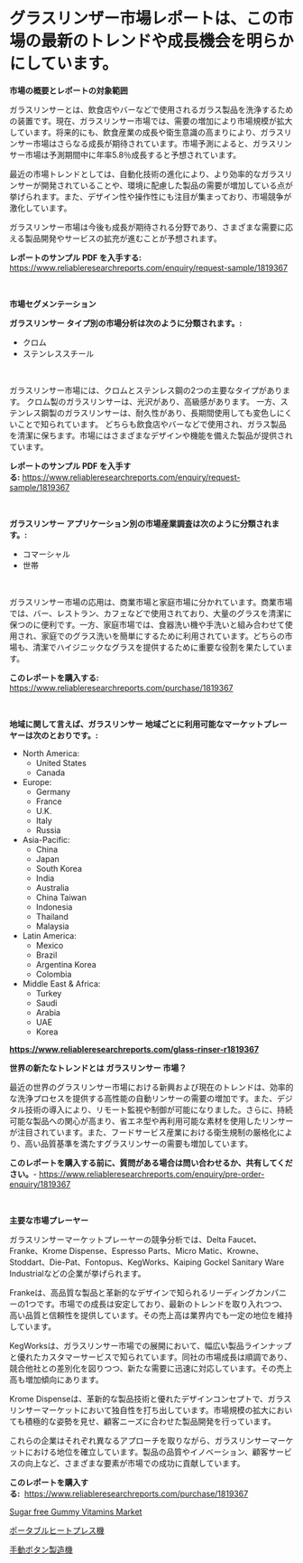 <p><h1>グラスリンザー市場レポートは、この市場の最新のトレンドや成長機会を明らかにしています。</h1></p><p><strong>市場の概要とレポートの対象範囲</strong></p>
<p><p>ガラスリンサーとは、飲食店やバーなどで使用されるガラス製品を洗浄するための装置です。現在、ガラスリンサー市場では、需要の増加により市場規模が拡大しています。将来的にも、飲食産業の成長や衛生意識の高まりにより、ガラスリンサー市場はさらなる成長が期待されています。市場予測によると、ガラスリンサー市場は予測期間中に年率5.8％成長すると予想されています。</p><p>最近の市場トレンドとしては、自動化技術の進化により、より効率的なガラスリンサーが開発されていることや、環境に配慮した製品の需要が増加している点が挙げられます。また、デザイン性や操作性にも注目が集まっており、市場競争が激化しています。</p><p>ガラスリンサー市場は今後も成長が期待される分野であり、さまざまな需要に応える製品開発やサービスの拡充が進むことが予想されます。</p></p>
<p><strong>レポートのサンプル PDF を入手する:</strong> <a href="https://www.reliableresearchreports.com/enquiry/request-sample/1819367">https://www.reliableresearchreports.com/enquiry/request-sample/1819367</a></p>
<p>&nbsp;</p>
<p><strong>市場セグメンテーション</strong></p>
<p><strong>ガラスリンサー タイプ別の市場分析は次のように分類されます。:</strong></p>
<p><ul><li>クロム</li><li>ステンレススチール</li></ul></p>
<p>&nbsp;</p>
<p><p>ガラスリンサー市場には、クロムとステンレス鋼の2つの主要なタイプがあります。 クロム製のガラスリンサーは、光沢があり、高級感があります。 一方、ステンレス鋼製のガラスリンサーは、耐久性があり、長期間使用しても変色しにくいことで知られています。 どちらも飲食店やバーなどで使用され、ガラス製品を清潔に保ちます。市場にはさまざまなデザインや機能を備えた製品が提供されています。</p></p>
<p><strong>レポートのサンプル PDF を入手する:</strong>&nbsp;<a href="https://www.reliableresearchreports.com/enquiry/request-sample/1819367">https://www.reliableresearchreports.com/enquiry/request-sample/1819367</a></p>
<p>&nbsp;</p>
<p><strong> ガラスリンサー アプリケーション別の市場産業調査は次のように分類されます。:</strong></p>
<p><ul><li>コマーシャル</li><li>世帯</li></ul></p>
<p>&nbsp;</p>
<p><p>ガラスリンサー市場の応用は、商業市場と家庭市場に分かれています。商業市場では、バー、レストラン、カフェなどで使用されており、大量のグラスを清潔に保つのに便利です。一方、家庭市場では、食器洗い機や手洗いと組み合わせて使用され、家庭でのグラス洗いを簡単にするために利用されています。どちらの市場も、清潔でハイジニックなグラスを提供するために重要な役割を果たしています。</p></p>
<p><strong>このレポートを購入する:</strong>&nbsp; <a href="https://www.reliableresearchreports.com/purchase/1819367">https://www.reliableresearchreports.com/purchase/1819367</a></p>
<p>&nbsp;</p>
<p><strong>地域に関して言えば、ガラスリンサー 地域ごとに利用可能なマーケットプレーヤーは次のとおりです。:</strong></p>
<p><ul>
    <li>
        North America:
        <ul>
            <li>United States</li>
            <li>Canada</li>
        </ul>
    </li>
    <li>
        Europe:
        <ul>
            <li>Germany</li>
            <li>France</li>
            <li>U.K.</li>
            <li>Italy</li>
            <li>Russia</li>
        </ul>
    </li>
    <li>
        Asia-Pacific:
        <ul>
            <li>China</li>
            <li>Japan</li>
            <li>South Korea</li>
            <li>India</li>
            <li>Australia</li>
            <li>China Taiwan</li>
            <li>Indonesia</li>
            <li>Thailand</li>
            <li>Malaysia</li>
        </ul>
    </li>
    <li>
        Latin America:
        <ul>
            <li>Mexico</li>
            <li>Brazil</li>
            <li>Argentina Korea</li>
            <li>Colombia</li>
        </ul>
    </li>
    <li>
        Middle East & Africa:
        <ul>
            <li>Turkey</li>
            <li>Saudi</li>
            <li>Arabia</li>
            <li>UAE</li>
            <li>Korea</li>
        </ul>
    </li>
    </ul></p>
<p><strong><a href="https://www.reliableresearchreports.com/glass-rinser-r1819367">https://www.reliableresearchreports.com/glass-rinser-r1819367</a></strong>&nbsp;</p>
<p><strong>世界の新たなトレンドとは ガラスリンサー 市場？</strong></p>
<p><p>最近の世界のグラスリンサー市場における新興および現在のトレンドは、効率的な洗浄プロセスを提供する高性能の自動リンサーの需要の増加です。また、デジタル技術の導入により、リモート監視や制御が可能になりました。さらに、持続可能な製品への関心が高まり、省エネ型や再利用可能な素材を使用したリンサーが注目されています。また、フードサービス産業における衛生規制の厳格化により、高い品質基準を満たすグラスリンサーの需要も増加しています。</p></p>
<p><strong>このレポートを購入する前に、質問がある場合は問い合わせるか、共有してください。</strong>- <a href="https://www.reliableresearchreports.com/enquiry/pre-order-enquiry/1819367">https://www.reliableresearchreports.com/enquiry/pre-order-enquiry/1819367</a></p>
<p>&nbsp;</p>
<p><strong>主要な市場プレーヤー</strong></p>
<p><p>ガラスリンサーマーケットプレーヤーの競争分析では、Delta Faucet、Franke、Krome Dispense、Espresso Parts、Micro Matic、Krowne、Stoddart、Die-Pat、Fontopus、KegWorks、Kaiping Gockel Sanitary Ware Industrialなどの企業が挙げられます。</p><p>Frankeは、高品質な製品と革新的なデザインで知られるリーディングカンパニーの1つです。市場での成長は安定しており、最新のトレンドを取り入れつつ、高い品質と信頼性を提供しています。その売上高は業界内でも一定の地位を維持しています。</p><p>KegWorksは、ガラスリンサー市場での展開において、幅広い製品ラインナップと優れたカスタマーサービスで知られています。同社の市場成長は順調であり、競合他社との差別化を図りつつ、新たな需要に迅速に対応しています。その売上高も増加傾向にあります。</p><p>Krome Dispenseは、革新的な製品技術と優れたデザインコンセプトで、ガラスリンサーマーケットにおいて独自性を打ち出しています。市場規模の拡大においても積極的な姿勢を見せ、顧客ニーズに合わせた製品開発を行っています。</p><p>これらの企業はそれぞれ異なるアプローチを取りながら、ガラスリンサーマーケットにおける地位を確立しています。製品の品質やイノベーション、顧客サービスの向上など、さまざまな要素が市場での成功に貢献しています。</p></p>
<p><strong>このレポートを購入する:</strong>&nbsp;&nbsp;<a href="https://www.reliableresearchreports.com/purchase/1819367">https://www.reliableresearchreports.com/purchase/1819367</a></p>
<p><p><a href="https://copper-carbon-84f.notion.site/Sugar-free-Gummy-Vitamins-Market-Outlook-Industry-Overview-and-Forecast-2024-to-2031-e34a0e50d9e543759d0c8cf543486d24">Sugar free Gummy Vitamins Market</a></p><p><a href="https://github.com/marbadji/Market-Research-Report-List-1/blob/main/118838329639.md">ポータブルヒートプレス機</a></p><p><a href="https://github.com/KaydenJohns1964/Market-Research-Report-List-1/blob/main/756686329640.md">手動ボタン製造機</a></p></p>